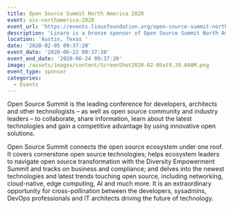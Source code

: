 ```yaml
---
title: Open Source Summit North America 2020
event: oss-northamerica-2020
event_url: 'https://events.linuxfoundation.org/open-source-summit-north-america/'
description: 'Linaro is a bronze sponsor of Open Source Summit North America 2020. '
location: 'Austin, Texas '
date: '2020-02-05 09:37:20'
event_date: '2020-06-22 09:37:20'
event_end_date: '2020-06-24 09:37:20'
image: /assets/images/content/ScreenShot2020-02-05at9.39.04AM.png
event_type: sponsor
categories:
  - Events
---
```

Open Source Summit is the leading conference for developers, architects and other technologists – as well as open source community and industry leaders – to collaborate, share information, learn about the latest technologies and gain a competitive advantage by using innovative open solutions.

Open Source Summit connects the open source ecosystem under one roof. It covers cornerstone open source technologies; helps ecosystem leaders to navigate open source transformation with the Diversity Empowerment Summit and tracks on business and compliance; and delves into the newest technologies and latest trends touching open source, including networking, cloud-native, edge computing, AI and much more. It is an extraordinary opportunity for cross-pollination between the developers, sysadmins, DevOps professionals and IT architects driving the future of technology.

